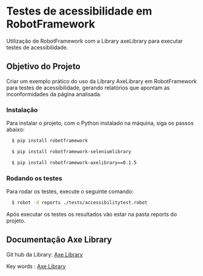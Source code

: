 # Testes de acessibilidade em RobotFramework

Utilização de RobotFramework com a Library axeLibrary para executar testes de acessibilidade.

## Objetivo do Projeto

Criar um exemplo prático do uso da Library AxeLibrary em RobotFramework para testes de acessibilidade, gerando relatórios que apontam as inconformidades da página analisada.

### Instalação

Para instalar o projeto, com o Python instalado na máquina, siga os passos abaixo:

```bash
  $ pip install robotframework
```
```bash
  $ pip install robotframework-seleniumlibrary
```
```bash
  $ pip install robotframework-axelibrary==0.1.5
``` 
### Rodando os testes

Para rodar os testes, execute o seguinte comando:

```bash
  $ robot -d reports ./tests/accessibilitytest.robot
```

Após executar os testes os resultados vão estar na pasta reports do projeto.

## Documentação Axe Library

Git hub da Library: [Axe Library](https://github.com/adiralashiva8/robotframework-axelibrary)

Key words : [Axe Library](https://robotframework-axelibrary.netlify.app/)
